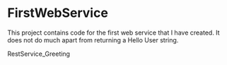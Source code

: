 FirstWebService
===============

This project contains code for the first web service that I have created. It does not do much apart from returning a Hello User string.


RestService_Greeting
